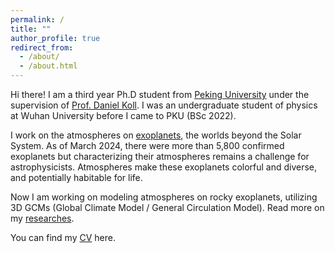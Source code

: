 ```yaml
---
permalink: /
title: ""
author_profile: true
redirect_from: 
  - /about/
  - /about.html
---
```


Hi there! I am a third year Ph.D student from [Peking University](https://www.pku.edu.cn/) under the supervision of [Prof. Daniel Koll](https://danielkoll.github.io/). I was an undergraduate student of physics at Wuhan University before I came to PKU (BSc 2022).

I work on the atmospheres on [exoplanets](https://en.wikipedia.org/wiki/Exoplanet), the worlds beyond the Solar System. As of March 2024, there were more than 5,800 confirmed exoplanets but characterizing their atmospheres remains a challenge for astrophysicists. Atmospheres make these exoplanets colorful and diverse, and potentially habitable for life.

Now I am working on modeling atmospheres on rocky exoplanets, utilizing 3D GCMs (Global Climate Model / General Circulation Model). Read more on my [researches](https://ruizhizhan.github.io/researches/).

You can find my [CV](https://ruizhizhan.github.io/files/cv_03_2025.pdf) here.